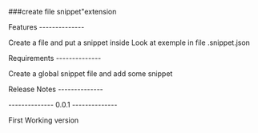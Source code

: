 ###create file snippet"extension

Features --------------

Create a file and put a snippet inside
Look at exemple in file .snippet.json

Requirements --------------

Create a global snippet file and add some snippet

Release Notes --------------

-------------- 0.0.1 --------------

First Working version
